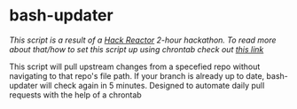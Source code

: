 bash-updater
============

*This script is a result of a [Hack Reactor](www.hackreactor.com) 2-hour hackathon. To read more about that/how to set this script up using chrontab check out [this link](http://www.keenanlidralporter.com/hackathon-bash-script/)*

 This script will pull upstream changes from a specefied repo without navigating to that repo's file path.
 If your branch is already up to date, bash-updater will check again in 5 minutes.
 Designed to automate daily pull requests with the help of a chrontab
